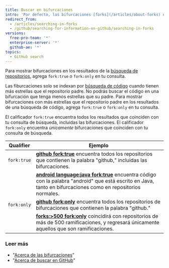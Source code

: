 ```yaml
---
title: Buscar en bifurcaciones
intro: 'Por defecto, las bifurcaciones [forks](/articles/about-forks) no se muestran en los resultados de la búsqueda. Puedes elegir incluirlas en las búsquedas de repositorios y en las búsquedas de código si cumplen con determinados criterios.'
redirect_from:
  - /articles/searching-in-forks
  - /github/searching-for-information-on-github/searching-in-forks
versions:
  free-pro-team: '*'
  enterprise-server: '*'
  github-ae: '*'
topics:
  - GitHub search
---
```

Para mostrar bifurcaciones en los resultados de la [búsqueda de repositorios](/articles/searching-for-repositories), agrega `fork:true` o `fork:only` en tu consulta.

Las fiburcaciones solo se indexan por [búsqueda de código](/articles/searching-code) cuando tienen más estrellas que el repositorio padre. No podrás buscar el código en una bifurcación que tenga menos estrellas que su padre. Para mostrar bifurcaciones con más estrellas que el repositorio padre en los resultados de una búsqueda de código, agrega `fork:true` o `fork:only` en tu consulta.

El calificador `fork:true` encuentra todos los resultados que coinciden con tu consulta de búsqueda, incluidas las bifurcaciones. El calificador `fork:only` encuentra _únicamente_ bifurcaciones que coinciden con tu consulta de búsqueda.

| Qualifier   | Ejemplo                                                                                                                                                                                                                                    |
| ----------- | ------------------------------------------------------------------------------------------------------------------------------------------------------------------------------------------------------------------------------------------ |
| `fork:true` | [**github fork:true**](https://github.com/search?q=github+fork%3Atrue&type=Repositories) encuentra todos los repositorios que contienen la palabra "github," incluidas las bifurcaciones.                                                  |
|             | [**android language:java fork:true**](https://github.com/search?q=android+language%3Ajava+fork%3Atrue&type=Code) encuentra código con la palabra "android" que está escrito en Java, tanto en bifurcaciones como en repositorios normales. |
| `fork:only` | [**github fork:only**](https://github.com/search?q=github+fork%3Aonly&type=Repositories) encuentra todos los repositorios de bifurcaciones que contienen la palabra "github."                                                              |
|             | [**forks:>500 fork:only**](https://github.com/search?q=forks%3A%3E500+fork%3Aonly&type=Repositories) coincidirá con repositorios de más de 500 ramificaciones, y regresará únicamente aquellos que son ramificaciones.                     |

### Leer más

- "[Acerca de las bifurcaciones](/articles/about-forks)"
- "[Acerca de buscar en GitHub](/articles/about-searching-on-github)"
